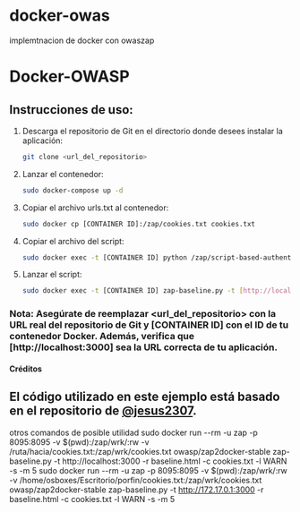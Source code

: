 # docker-owas
implemtnacion de docker con owaszap

# Docker-OWASP

## Instrucciones de uso:

1. Descarga el repositorio de Git en el directorio donde desees instalar la aplicación: 

   ```bash
   git clone <url_del_repositorio>

2. Lanzar el contenedor: 

   ```bash
   sudo docker-compose up -d
3. Copiar el archivo urls.txt al contenedor: 

   ```bash
   sudo docker cp [CONTAINER ID]:/zap/cookies.txt cookies.txt
4. Copiar el archivo del script: 

   ```bash
   sudo docker exec -t [CONTAINER ID] python /zap/script-based-authentication.py

5. Lanzar el script: 

   ```bash
   sudo docker exec -t [CONTAINER ID] zap-baseline.py -t [http://localhost:3000] -g gen.conf -r baseline.html -c cookies.txt -l WARN -s -m 5

### Nota: Asegúrate de reemplazar <url_del_repositorio> con la URL real del repositorio de Git y [CONTAINER ID] con el ID de tu contenedor Docker. Además, verifica que [http://localhost:3000] sea la URL correcta de tu aplicación.




#### Créditos

El código utilizado en este ejemplo está basado en el repositorio de <a href="https://github.com/jesus2307?tab=repositories">@jesus2307</a>.
-----------------------------------------------------------------------------------------------------------------------------------------------

otros comandos de posible utilidad 
sudo docker run --rm -u zap -p 8095:8095 -v $(pwd):/zap/wrk/:rw -v /ruta/hacia/cookies.txt:/zap/wrk/cookies.txt owasp/zap2docker-stable zap-baseline.py -t http://localhost:3000 -r baseline.html -c cookies.txt -l WARN -s -m 5
sudo docker run --rm -u zap -p 8095:8095 -v $(pwd):/zap/wrk/:rw -v /home/osboxes/Escritorio/porfin/cookies.txt:/zap/wrk/cookies.txt owasp/zap2docker-stable zap-baseline.py -t http://172.17.0.1:3000 -r baseline.html -c cookies.txt -l WARN -s -m 5
